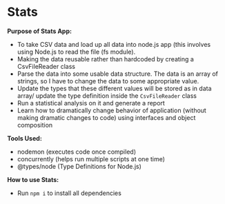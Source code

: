 # Stats

**Purpose of Stats App:**

- To take CSV data and load up all data into node.js app (this involves using Node.js to read the file (fs module).
- Making the data reusable rather than hardcoded by creating a CsvFileReader class
- Parse the data into some usable data structure. The data is an array of strings, so I have to change the data to some appropriate value.
- Update the types that these different values will be stored as in data array/ update the type definition inside the `CsvFileReader` class
- Run a statistical analysis on it and generate a report
- Learn how to dramatically change behavior of application (without making dramatic changes to code) using interfaces and object composition

**Tools Used:**

- nodemon (executes code once compiled)
- concurrently (helps run multiple scripts at one time)
- @types/node (Type Definitions for Node.js)

**How to use Stats:**

- Run `npm i` to install all dependencies

